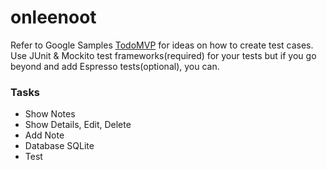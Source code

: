 # onleenoot

Refer to Google Samples [TodoMVP](https://github.com/googlesamples/android-architecture/tree/todo-mvp/) for ideas on how to create test cases. Use JUnit & Mockito test frameworks(required) for your tests but if you go beyond and add Espresso tests(optional), you can. 

### Tasks

* Show Notes 
* Show Details, Edit, Delete
* Add Note
* Database SQLite 
* Test

